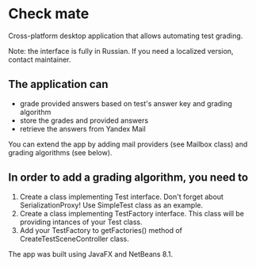 # Check mate
Cross-platform desktop application that allows automating test grading.

Note: the interface is fully in Russian. If you need a localized version, contact maintainer.

## The application can
  - grade provided answers based on test's answer key and grading algorithm
  - store the grades and provided answers
  - retrieve the answers from Yandex Mail


You can extend the app by adding mail providers (see Mailbox class) and grading algorithms (see below).


## In order to add a grading algorithm, you need to
  1. Create a class implementing Test interface. Don't forget about SerializationProxy! Use SimpleTest class as an example.
  2. Create a class implementing TestFactory interface. This class will be providing intances of your Test class.
  3. Add your TestFactory to getFactories() method of CreateTestSceneController class.

The app was built using JavaFX and NetBeans 8.1.
